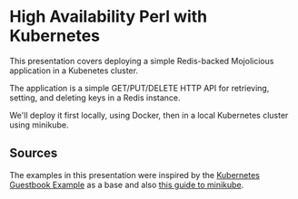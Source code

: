 # High Availability Perl with Kubernetes

This presentation covers deploying a simple Redis-backed Mojolicious application in a Kubenetes cluster.

The application is a simple GET/PUT/DELETE HTTP API for retrieving, setting, and deleting keys in a Redis instance.

We'll deploy it first locally, using Docker, then in a local Kubernetes cluster using minikube.

## Sources

The examples in this presentation were inspired by the [Kubernetes Guestbook Example](https://github.com/kubernetes/kubernetes/tree/master/examples/guestbook/) as a base and also [this guide to minikube](https://medium.com/@claudiopro/getting-started-with-kubernetes-via-minikube-ada8c7a29620).
